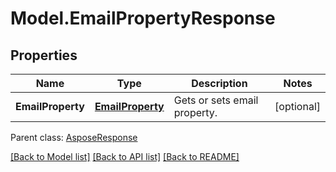 # Model.EmailPropertyResponse
## Properties
Name | Type | Description | Notes
------------ | ------------- | ------------- | -------------
**EmailProperty** | [**EmailProperty**](EmailProperty.md) | Gets or sets email property. | [optional] 

 Parent class: [AsposeResponse](AsposeResponse.md)

[[Back to Model list]](README.md#documentation-for-models) [[Back to API list]](README.md#documentation-for-api-endpoints) [[Back to README]](README.md)


